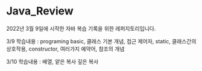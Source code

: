 # Java_Review
2022년 3월 9일에 시작한 자바 복습 기록을 위한 레퍼지토리입니다.


3/9 학습내용 : programing basic, 클래스 기본 개념, 접근 제어자, static, 클래스간의 상호작용, constructor, 여러가지 예약어, 참조의 개념

3/10 학습내용 : 배열, 얕은 복사 깊은 복사 
